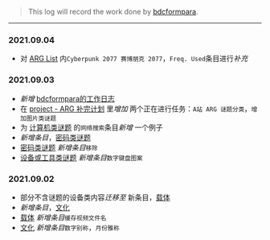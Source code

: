 > This log will record the work done by [bdcformpara](https://github.com/bdcformpara).
---

### 2021.09.04
- 对 [ARG List](https://github.com/Nikucyan/ARG/blob/main/ARG-List.md) 内`Cyberpunk 2077 赛博朋克 2077`，`Freq. Used`条目进行*补充*
### 2021.09.03
- *新增* [bdcformpara的工作日志](https://github.com/Nikucyan/ARG/blob/main/Work_log/bdcformpara.md)
- 在 [project - ARG 补完计划](https://github.com/Nikucyan/ARG/projects/1#card-68087383) 里*增加* 两个正在进行任务：`A站 ARG 谜题分类`，`增加图片类谜题`
- 为 [计算机类谜题](https://github.com/Nikucyan/ARG/blob/main/List_of_puzzle_types/Computer_Puzzles.md) 的`网络搜索`条目*新增* 一个例子
- *新增条目*，[密码类谜题](https://github.com/Nikucyan/ARG/blob/main/List_of_puzzle_types/Cryptography_Puzzles.md)
- [密码类谜题](https://github.com/Nikucyan/ARG/blob/main/List_of_puzzle_types/Cryptography_Puzzles.md) *新增条目*`移除`
- [设备或工具类谜题](https://github.com/Nikucyan/ARG/blob/main/List_of_puzzle_types/Device_or_Tool_Puzzles.md) *新增条目*`数字键盘图案`
### 2021.09.02
- 部分不含谜题的设备类内容*迁移至* 新条目，[载体](https://github.com/Nikucyan/ARG/blob/main/List_of_puzzle_types/Carrier.md)
- *新增条目*，[文化](https://github.com/Nikucyan/ARG/blob/main/List_of_puzzle_types/Culture.md)
- [载体](https://github.com/Nikucyan/ARG/blob/main/List_of_puzzle_types/Carrier.md) *新增条目*`缓存视频文件名`
- [文化](https://github.com/Nikucyan/ARG/blob/main/List_of_puzzle_types/Culture.md) *新增条目*`数字别称`，`月份雅称`

